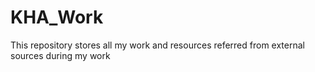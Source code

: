 # KHA_Work
This repository stores all my work and resources referred from external sources during my work
